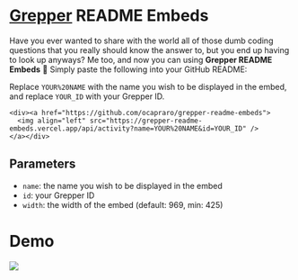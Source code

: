 # [Grepper](https://www.codegrepper.com/) README Embeds
Have you ever wanted to share with the world all of those dumb coding questions that you really should know the answer to, but you end up having to look up anyways? Me too, and now you can using **Grepper README Embeds** :partying_face: Simply paste the following into your GitHub README:

Replace `YOUR%20NAME` with the name you wish to be displayed in the embed, and replace `YOUR_ID` with your Grepper ID.
```
<div><a href="https://github.com/ocapraro/grepper-readme-embeds">
  <img align="left" src="https://grepper-readme-embeds.vercel.app/api/activity?name=YOUR%20NAME&id=YOUR_ID" />
</a></div>
```

## Parameters
-  `name`: the name you wish to be displayed in the embed
- `id`: your Grepper ID
- `width`: the width of the embed (default: 969, min: 425)


# Demo
<div><a href="https://github.com/ocapraro/grepper-readme-embeds">
  <img align="left" src="https://grepper-readme-embeds.vercel.app/api/activity?name=Oscar%20Capraro&id=44392" />
</a></div>
